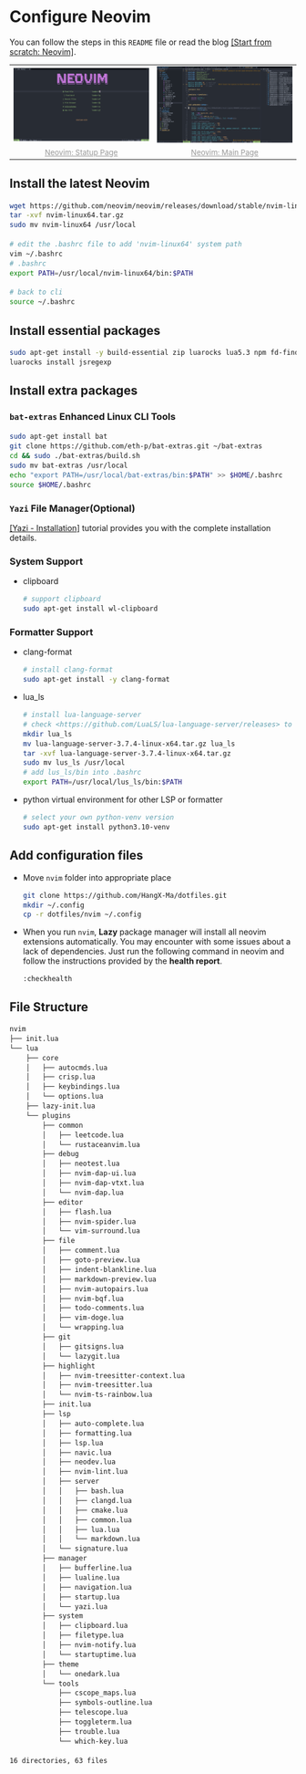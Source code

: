 # Configure Neovim

You can follow the steps in this `README` file or read the blog [\[Start from scratch: Neovim\]](https://hangx-ma.github.io/2023/06/23/neovim-config.html).

<div class="dino" align="center">
  <table>
    <tr>
      <td><img src="./assets/nvim-statup.png" alt="Neovim: Statup Page" width=400 />
      <td><img src="./assets/nvim-main.png" alt="Neovim: Main Page" width=400 />
    </tr>
    <tr>
      <td align="center"><font size="2" color="#999"><u>Neovim: Statup Page</u></font></td>
      <td align="center"><font size="2" color="#999"><u>Neovim: Main Page</u></font></td>
    </tr>
  </table>
</div>

## Install the latest Neovim

```bash
wget https://github.com/neovim/neovim/releases/download/stable/nvim-linux64.tar.gz
tar -xvf nvim-linux64.tar.gz
sudo mv nvim-linux64 /usr/local

# edit the .bashrc file to add 'nvim-linux64' system path
vim ~/.bashrc
# .bashrc
export PATH=/usr/local/nvim-linux64/bin:$PATH

# back to cli
source ~/.bashrc
```

## Install essential packages

```bash
sudo apt-get install -y build-essential zip luarocks lua5.3 npm fd-find ripgrep global
luarocks install jsregexp
```

## Install extra packages

### `bat-extras` Enhanced Linux CLI Tools

```bash
sudo apt-get install bat
git clone https://github.com/eth-p/bat-extras.git ~/bat-extras
cd && sudo ./bat-extras/build.sh
sudo mv bat-extras /usr/local
echo "export PATH=/usr/local/bat-extras/bin:$PATH" >> $HOME/.bashrc
source $HOME/.bashrc
```

### `Yazi` File Manager(Optional)

[\[Yazi - Installation\]](https://yazi-rs.github.io/docs/installation) tutorial provides you with the complete installation details.

### System Support

- clipboard

  ```bash
  # support clipboard
  sudo apt-get install wl-clipboard
  ```

### Formatter Support

- clang-format

  ```bash
  # install clang-format
  sudo apt-get install -y clang-format
  ```

- lua_ls

  ```bash
  # install lua-language-server
  # check <https://github.com/LuaLS/lua-language-server/releases> to download release file
  mkdir lua_ls
  mv lua-language-server-3.7.4-linux-x64.tar.gz lua_ls
  tar -xvf lua-language-server-3.7.4-linux-x64.tar.gz
  sudo mv lus_ls /usr/local
  # add lus_ls/bin into .bashrc
  export PATH=/usr/local/lus_ls/bin:$PATH
  ```

- python virtual environment for other LSP or formatter

  ```bash
  # select your own python-venv version
  sudo apt-get install python3.10-venv
  ```

## Add configuration files

- Move `nvim` folder into appropriate place

  ```bash
  git clone https://github.com/HangX-Ma/dotfiles.git
  mkdir ~/.config
  cp -r dotfiles/nvim ~/.config
  ```

- When you run `nvim`, **Lazy** package manager will install all neovim extensions automatically. You may encounter with some issues about a lack of dependencies. Just run the following command in neovim and follow the instructions provided by the **health report**.

  ```vim
  :checkhealth
  ```

## File Structure

```txt
nvim
├── init.lua
└── lua
    ├── core
    │   ├── autocmds.lua
    │   ├── crisp.lua
    │   ├── keybindings.lua
    │   └── options.lua
    ├── lazy-init.lua
    └── plugins
        ├── common
        │   ├── leetcode.lua
        │   └── rustaceanvim.lua
        ├── debug
        │   ├── neotest.lua
        │   ├── nvim-dap-ui.lua
        │   ├── nvim-dap-vtxt.lua
        │   └── nvim-dap.lua
        ├── editor
        │   ├── flash.lua
        │   ├── nvim-spider.lua
        │   └── vim-surround.lua
        ├── file
        │   ├── comment.lua
        │   ├── goto-preview.lua
        │   ├── indent-blankline.lua
        │   ├── markdown-preview.lua
        │   ├── nvim-autopairs.lua
        │   ├── nvim-bqf.lua
        │   ├── todo-comments.lua
        │   ├── vim-doge.lua
        │   └── wrapping.lua
        ├── git
        │   ├── gitsigns.lua
        │   └── lazygit.lua
        ├── highlight
        │   ├── nvim-treesitter-context.lua
        │   ├── nvim-treesitter.lua
        │   └── nvim-ts-rainbow.lua
        ├── init.lua
        ├── lsp
        │   ├── auto-complete.lua
        │   ├── formatting.lua
        │   ├── lsp.lua
        │   ├── navic.lua
        │   ├── neodev.lua
        │   ├── nvim-lint.lua
        │   ├── server
        │   │   ├── bash.lua
        │   │   ├── clangd.lua
        │   │   ├── cmake.lua
        │   │   ├── common.lua
        │   │   ├── lua.lua
        │   │   └── markdown.lua
        │   └── signature.lua
        ├── manager
        │   ├── bufferline.lua
        │   ├── lualine.lua
        │   ├── navigation.lua
        │   ├── startup.lua
        │   └── yazi.lua
        ├── system
        │   ├── clipboard.lua
        │   ├── filetype.lua
        │   ├── nvim-notify.lua
        │   └── startuptime.lua
        ├── theme
        │   └── onedark.lua
        └── tools
            ├── cscope_maps.lua
            ├── symbols-outline.lua
            ├── telescope.lua
            ├── toggleterm.lua
            ├── trouble.lua
            └── which-key.lua

16 directories, 63 files
```
